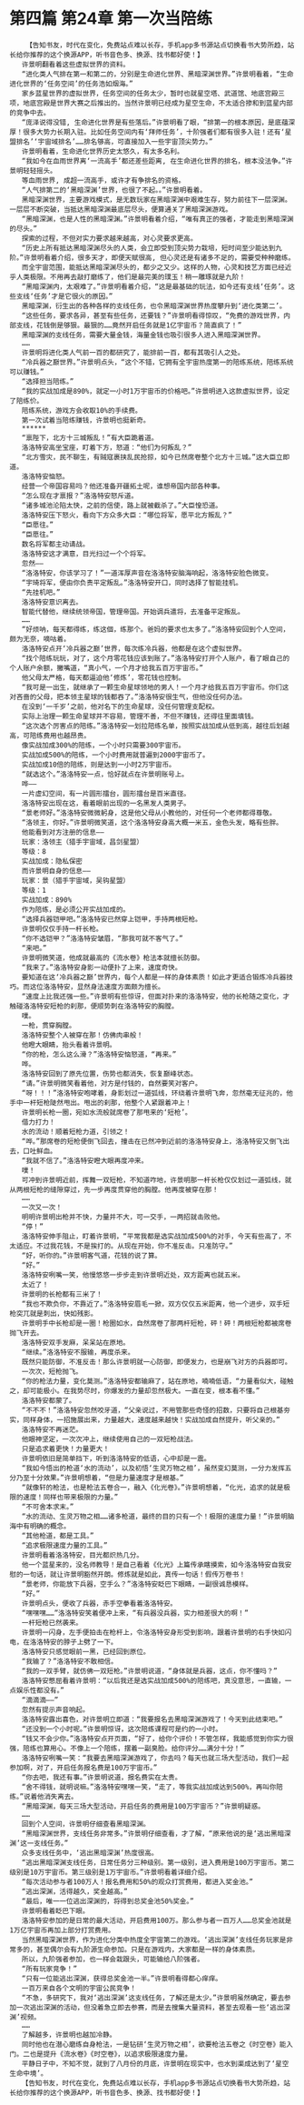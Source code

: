# 第四篇 第24章 第一次当陪练
        【告知书友，时代在变化，免费站点难以长存，手机app多书源站点切换看书大势所趋，站长给你推荐的这个换源APP，听书音色多、换源、找书都好使！】
       许景明翻看着这些虚拟世界的资料。
       “进化类人气排在第一和第二的，分别是生命进化世界、黑暗深渊世界。”许景明看着，“生命进化世界的‘任务空间’的任务浩如烟海。”
       家乡蓝星世界的虚拟世界，任务空间的任务太少，暂时也就星空塔、武道馆、地底宫殿三项，地底宫殿是世界大赛之后推出的。当然许景明已经成为星空生命，不太适合掺和到蓝星内部的竞争中去。
       “庞泽说得没错, 生命进化世界是有些落后。”许景明看了眼，“排第一的根本原因，是底蕴深厚！很多大势力长期入驻。比如任务空间内有‘拜师任务’，十阶强者们都有很多入驻！还有‘星盟排名’‘宇宙域排名’……排名够高，可直接加入一些宇宙顶尖势力。”
       许景明看着，生命进化世界历史太悠久，有太多名利。
       “我如今在血雨世界离‘一流高手’都还差些距离, 在生命进化世界的排名，根本没法争。”许景明轻轻摇头。
       等血雨世界, 成超一流高手，或许才有争排名的资格。
       “人气排第二的‘黑暗深渊’世界，也很了不起。。”许景明看着。
       黑暗深渊世界，主要游戏模式，是无数玩家在黑暗深渊中艰难生存，努力前往下一层深渊。一层层不断突破，当抵达黑暗深渊最底层尽头，便算通关了黑暗深渊游戏。
       “黑暗深渊，也是人性的黑暗深渊。”许景明看着介绍，“唯有真正的强者，才能走到黑暗深渊的尽头。”
       探索的过程，不但对实力要求越来越高，对心灵要求更高。
       “历史上所有抵达黑暗深渊尽头的人类，会立即受到顶尖势力栽培，短时间至少能达到九阶。”许景明看着介绍，很多天才，即便天赋很高, 但心灵还是有诸多不足的，需要受种种磨练。
       而全宇宙范围，能抵达黑暗深渊尽头的，都少之又少。这样的人物，心灵和技艺方面已经近乎人类极限。不用再去敲打磨练了，他们是最完美的璞玉！稍一雕琢就是九阶！
       “黑暗深渊内，太艰难了。”许景明看着介绍，“这是最基础的玩法，如今还有支线‘任务’。这些支线‘任务’才是它很火的原因。”
       黑暗深渊，衍生出的各种各样的支线任务，也令黑暗深渊世界热度攀升到‘进化类第二’。
       “这些任务，要求各异，甚至有些任务，还要钱？”许景明看得惊叹，“免费的游戏世界，内部支线，花钱倒是够狠。最狠的……竟然开启任务就是1亿宇宙币？简直疯了！”
       黑暗深渊的支线任务，需要大量金钱，海量金钱也吸引很多人进入黑暗深渊世界。
       ……
       许景明将进化类人气前一百的都研究了，能排前一百，都有其吸引人之处。
       “冷兵器之巅世界。”许景明点头，“这个不错，它拥有全宇宙热度第一的陪练系统，陪练系统可以赚钱。”
       “选择担当陪练。”
       “我的实战加成是890%，就定一小时1万宇宙币的价格吧。”许景明进入这款虚拟世界，设定了陪练价。
       陪练系统，游戏方会收取10%的手续费。
       第一次试着当陪练赚钱，许景明也挺新奇。
       ******
       “禀陛下，北方十三城叛乱！”有大臣跪着道。
       洛洛特安高坐宝座，盯着下方，怒道：“他们为何叛乱？”
       “北方雪灾，民不聊生，有贼寇裹挟乱民抢掠，如今已然席卷整个北方十三城。”这大臣立即道。
       洛洛特安恼怒。
       经营一个帝国容易吗？他还准备开疆拓土呢，谁想帝国内部各种事。
       “怎么现在才禀报？”洛洛特安怒斥道。
       “诸多城池沦陷太快，之前的信使，路上就被截杀了。”大臣惶恐道。
       洛洛特安压下怒火，看向下方众多大臣：“哪位将军，愿平北方叛乱？”
       “臣愿往。”
       “臣愿往。”
       数名将军都主动请战。
       洛洛特安这才满意，目光扫过一个个将军。
       忽然——
       “洛洛特安，你该学习了！”一道浑厚声音在洛洛特安脑海响起，洛洛特安脸色微变。
       “宇琦将军，便由你负责平定叛乱。”洛洛特安开口，同时选择了智能挂机。
       “先挂机吧。”
       洛洛特安意识离去。
       智能代替他，继续统领帝国，管理帝国。开始调兵遣将，去准备平定叛乱。
       ……
       “好烦呐，每天都得练，练这個，练那个。爸妈的要求也太多了。”洛洛特安回到个人空间，颇为无奈，嘀咕着。
       洛洛特安点开‘冷兵器之巅’世界，每次练冷兵器，他都是在这个虚拟世界。
       “找个陪练玩玩，对了，这个月零花钱应该到账了。”洛洛特安打开个人账户，看了眼自己的个人账户余额，撇嘴道，“真小气，一个月才给我五百万宇宙币。”
       他父母太严格，每天都逼迫他‘修炼’，零花钱也控制。
       “我可是一出生，就继承了一颗生命星球领地的男人！一个月才给我五百万宇宙币。你们这对吝啬的父母，把本领主星球的钱都吞了。”洛洛特安很生气，但他没任何办法。
       在没到‘一千岁’之前，他对名下的生命星球，没任何管理支配权。
       实际上治理一颗生命星球并不容易，管理不善，不但不赚钱，还得往里面填钱。
       “这次选个厉害点的陪练。”洛洛特安一划拉陪练名单，按照实战加成从低到高，越往后划越高，可陪练费用也越昂贵。
       像实战加成300%的陪练，一个小时只需要300宇宙币。
       实战加成500%的陪练，一个小时费用就普遍到2000宇宙币了。
       实战加成10倍的陪练，则是达到一小时2万宇宙币。
       “就选这个。”洛洛特安一点，恰好就点在许景明账号上。
       哗——
       一片虚幻空间，有一片圆形擂台，圆形擂台是百米直径。
       洛洛特安出现在这，看着眼前出现的一名黑发人类男子。
       “景老师好。”洛洛特安微微躬身，这是他父母从小教他的，对任何一个老师都得尊敬。
       “洛领主，你好。”许景明微笑道，这个洛洛特安身高大概一米五，金色头发，略有些胖。
       他能看到对方注册的信息——
       玩家：洛领主（猎手宇宙域，昌剑星盟）
       等级：8
       实战加成：隐私保密
       而许景明自身的信息——
       玩家：景（猎手宇宙域，吴钩星盟）
       等级：1
       实战加成：890%
       作为陪练，是必须公开实战加成的。
       “选择兵器铠甲吧。”洛洛特安已然穿上铠甲，手持两根短枪。
       许景明仅仅手持一杆长枪。
       “你不选铠甲？”洛洛特安皱眉，“那我可就不客气了。”
       “来吧。”
       许景明微笑道，他成就最高的《流水卷》枪法本就擅长防御。
       “我来了。”洛洛特安身影一动便扑了上来，速度奇快。
       要知道在这‘冷兵器之巅’世界内，每个人都是一样的身体素质！如此才更适合锻炼冷兵器技巧。而这位洛洛特安，显然身法速度方面颇为擅长。
       “速度上比我还强一些。”许景明有些惊讶，但面对扑来的洛洛特安，他的长枪随之变化，才触碰洛洛特安短枪的刹那，便顺势刺在洛洛特安的胸膛。
       噗。
       一枪，贯穿胸膛。
       洛洛特安整个人被穿在那！仿佛肉串般！
       他瞪大眼睛，抬头看着许景明。
       “你的枪，怎么这么滑？”洛洛特安恼怒道，“再来。”
       哗。
       洛洛特安回到了原先位置，伤势也都消失，恢复巅峰状态。
       “请。”许景明微笑看着他，对方是付钱的，自然要笑对客户。
       “呀！！！”洛洛特安咆哮着，身影划过一道弧线，环绕着许景明飞奔，忽然毫无征兆的，他手中一杆短枪陡然甩出。甩出的刹那，他整个人紧跟着冲上！
       许景明长枪一圈，宛如水流般就席卷了那甩来的‘短枪’。
       借力打力！
       水的流动！顺着短枪力道，引领之！
       “哗。”那席卷的短枪便倒飞回去，撞击在已然冲到近前的洛洛特安身上，洛洛特安又倒飞出去，口吐鲜血。
       “我就不信了。”洛洛特安瞪大眼再度冲来。
       噗！
       可冲到许景明近前，挥舞一双短枪，不知道咋地，许景明那一杆长枪仅仅划过一道弧线，就从两根短枪的缝隙穿过，先一步再度贯穿他的胸膛。他再度被穿在那！
       ……
       一次又一次！
       明明许景明出枪并不快，力量并不大，可一交手，一两招就击败他。
       “停！”
       洛洛特安伸手阻止，盯着许景明，“平常我都是选实战加成500%的对手，今天有些高了，不太适应。不过我花钱，不是挨打的。从现在开始，你不准反击。只准防守。”
       “好，听你的。”许景明客气道，花钱的说了算。
       “好。”
       洛洛特安咧嘴一笑，他慢悠悠一步步走到许景明近处，双方距离也就五米。
       太近了！
       许景明的长枪都有三米了！
       “我也不欺负你，不靠近了。”洛洛特安眉毛一掀，双方仅仅五米距离，他一个进步，双手短枪突兀就是刺出，快如残影。
       许景明手中长枪却是一圈！枪圈如水，自然席卷了那两杆短枪，砰！砰！两根短枪都被席卷抛飞开去。
       洛洛特安双手发麻，呆呆站在原地。
       “继续。”洛洛特安不服输，再度杀来。
       既然只能防御，不准反击！那么许景明就一心防御，即便发力，也是崩飞对方的兵器即可。
       一次次，短枪抛飞。
       “你的枪法力量，变化莫测。”洛洛特安都输麻了，站在原地，喃喃低语，“力量看似大，碰触之，却可能极小。在我势尽时，你爆发的力量却忽然极大。一直在变，根本看不懂。”
       洛洛特安都蒙了。
       “不不不！”洛洛特安忽然咬牙道，“父亲说过，不用管那些奇怪的招数，只要将自己根基夯实，同样身体，一招施展出来，力量越大，速度越来越快！实战加成自然提升，听父亲的。”
       洛洛特安不再迷茫。
       他眼神坚定，一次次冲上，继续使用自己的一双短枪战法。
       只是追求着更快！力量更大！
       许景明依旧是简单挡下，听到洛洛特安的低语，心中却是一震。
       “我如今悟出的枪道‘水的流动’，以及初悟‘生灵万物之相’，虽然变幻莫测，一分力发挥五分乃至十分效果。”许景明想着，“但是力量速度才是根基。”
       “就像轩的枪法，也是枪法五卷合一，融入《化光卷》。”许景明想着，“化光，追求的就是极限的速度！同样也带来极限的力量。”
       “不可舍本求末。”
       “水的流动、生灵万物之相……诸多枪道，最终的目的只有一个！极限的速度力量！”许景明脑海中有明确的概念。
       “其他枪道，都是工具。”
       “追求极限速度力量的工具。”
       许景明看着洛洛特安，目光都炽热几分。
       他一个蓝星来的，没名师教导！是自己看着《化光》上篇传承瞎摸索，如今洛洛特安自我安慰的一句话，就让许景明豁然开朗。修炼就是如此，真传一句话！假传万卷书！
       “景老师，你能放下兵器，空手么？”洛洛特安眨巴下眼睛，一副很诚恳模样。
       “好。”
       许景明点头，便收了兵器，赤手空拳看着洛洛特安。
       “嘿嘿嘿……”洛洛特安笑着便冲上来，“有兵器没兵器，实力相差很大的啊！”
       一杆短枪已然袭来。
       许景明一闪身，左手便拍击在枪杆上，令洛洛特安身形受到影响，跟着许景明的右手快如闪电，在洛洛特安的脖子上劈了一下。
       洛洛特安只感觉眼前一黑，已经回到原位。
       “我输了？”洛洛特安不敢相信。
       “我的一双手臂，就仿佛一双短枪。”许景明说道，“身体就是兵器，这点，你不懂吗？”
       洛洛特安憋屈看着许景明：“以后我还是选实战加成500%的陪练吧，真没意思，一直输，一点娱乐性都没有。”
       “滴滴滴——”
       忽然有提示声音响起。
       洛洛特安露出喜色，对许景明立即道：“我要报名去黑暗深渊游戏了！今天到此结束吧。”
       “还没到一个小时呢。”许景明惊讶，这次陪练课程可是约的一小时。
       “钱又不会少你。”洛洛特安点开页面，“好了，给你个评价！不管怎样，我能感觉到你实力很强，陪练也算用心。不像上一个陪练，摆着一副臭脸。给你评分……满分十分！”
       洛洛特安咧嘴一笑：“我要去黑暗深渊游戏了，你去吗？每天也就三场大型活动，我们一起参加啊，对了，开启任务报名费是100万宇宙币。”
       “你去吧，我还有事。”许景明说道，报名费实在太贵。
       “舍不得钱，就明说嘛。”洛洛特安嘿嘿一笑，“走了，等我实战加成达到500%，再叫你陪练。”说着他消失离去。
       “黑暗深渊，每天三场大型活动，开启任务的费用是100万宇宙币？”许景明疑惑。
       ……
       回到个人空间，许景明仔细查看黑暗深渊。
       “黑暗深渊世界，支线任务非常多。”许景明仔细查看，才了解，“原来他说的是‘逃出黑暗深渊’这一支线任务。”
       众多支线任务中，‘逃出黑暗深渊’热度很高。
       “逃出黑暗深渊支线任务，日常任务分三种级别。第一级别，进入费用是100万宇宙币。第二级别是10万宇宙币。第三级别是1万宇宙币。”许景明看着详细介绍。
       “每次活动参与者100万人！报名费用和50%的观众打赏费用，都进入奖金池。”
       “逃出深渊，活得越久，奖金越高。”
       “最后，唯一一位逃出深渊的，将得到总奖金池50%奖金。”
       许景明看着眨巴下眼。
       洛洛特安参加的是日常的最大活动，开启费用100万。那么参与者一百万人……总奖金池就是1万亿宇宙币再加上部分打赏费用。
       当然黑暗深渊世界，作为进化分类中热度全宇宙第二的游戏。‘逃出深渊’支线任务玩家是非常多的，甚至偶尔会有九阶源生命参加。只是在游戏内，大家都是一样的身体素质。
       所以，九阶强者参加，也一样会栽跟头，可能输给八阶强者。
       “所有玩家竞争！”
       “只有一位能逃出深渊，获得总奖金池一半。”许景明看得都心痒痒。
       一百万来自各个文明的宇宙公民竞争！
       “不急，多研究下，我对‘逃出深渊’这支线任务，了解还是太少。”许景明虽然确定，要去参加一次逃出深渊的活动，但没着急立即去参赛，而是去搜集大量资料，甚至去观看一些‘逃出深渊’视频。
       ……
       了解越多，许景明也越加冷静。
       同时他也在潜心磨练自身枪法，一是钻研‘生灵万物之相’，欲要枪法五卷之《时空卷》能入门。二也是提升《流水卷》《时空卷》，以追求极限速度力量。
       平静日子中，不知不觉，就到了八月份的月底，许景明在现实中，也水到渠成达到了‘星空生命中境’。
       【告知书友，时代在变化，免费站点难以长存，手机app多书源站点切换看书大势所趋，站长给你推荐的这个换源APP，听书音色多、换源、找书都好使！】